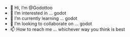 - 👋 Hi, I’m @Godottoo
- 👀 I’m interested in ... godot
- 🌱 I’m currently learning ... godot
- 💞️ I’m looking to collaborate on ... godot
- 📫 How to reach me ... whichever way you think is best

<!---
Godottoo/Godottoo is a ✨ special ✨ repository because its `README.md` (this file) appears on your GitHub profile.
You can click the Preview link to take a look at your changes.
--->
